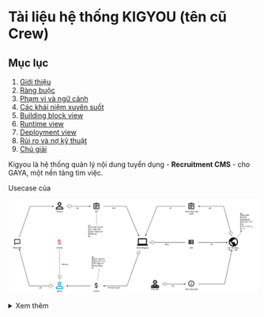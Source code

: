 # Tài liệu hệ thống KIGYOU (tên cũ Crew)


## Mục lục


1. [Giới thiệu](src/1.%20Gi%E1%BB%9Bi%20thi%E1%BB%87u.md)
2. [Ràng buộc](src/2.%20Ràng%20buộc.md)
3. [Phạm vi và ngữ cảnh](src/3.%20Phạm%20vi%20và%20ngữ%20cảnh%20hệ%20thống.md)
4. [Các khái niệm xuyên suốt](src/4.%20Các%20khái%20niệm%20xuyên%20suốt.md)
5. [Building block view](src/5.%20Building%20block%20view.md)
6. [Runtime view](src/6.%20Runtime%20view.md)
7. [Deployment view](7.%20Deployment%20view.md)
8. [Rủi ro và nợ kỹ thuật](8.%20Rủi%20ro%20và%20nợ%20kỹ%20thuật.md)
9. [Chú giải](9.%20Chú%20giải.md)


Kigyou là hệ thống quản lý nội dung tuyển dụng - **Recruitment CMS** - cho GAYA, một nền tảng tìm việc.

Usecase của

![](_assets/dang_tuyen_tren_crew.svg)


<details>
	<summary>Xem thêm</summary>
	<div class="image-container">
		<img src="_assets/dang_tuyen_tren_crew_annimated.svg" alt="Dang Tuyen Tren Crew" style="width: 100%;">
	</div>
</details>
